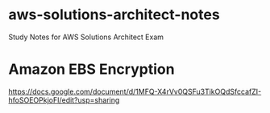 # aws-solutions-architect-notes
Study Notes for AWS Solutions Architect Exam 

# Amazon EBS Encryption
https://docs.google.com/document/d/1MFQ-X4rVv0QSFu3TikOQdSfccafZI-hfoSOEOPkjoFI/edit?usp=sharing


